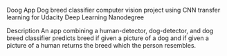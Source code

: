 Doog App
Dog breed classifier computer vision project using CNN transfer learning for Udacity Deep Learning Nanodegree

Description
An app combining a human-detector, dog-detector, and dog breed classifier predicts breed if given a picture of a dog and if given a picture of a human returns the breed which the person resembles.
